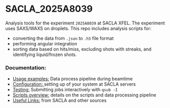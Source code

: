 # SACLA_2025A8039

Analysis tools for the experiment `2025A8039` at SACLA XFEL. The experiment uses SAXS/WAXS on droplets. This repo includes analysis scripts for:
* converting the data from `.json` to `.h5` file format
* performing angular integration 
* sorting data based on hits/miss, excluding shots with streaks, and identifying liquid/frozen shots.  

### Documentation:
* [Usage examples:](Documentation/usage.md)  Data process pipeline during beamtime
* [Configuration: ](Documentation/instructions.md) setting up of your system at SACLA servers
* [Testing:](Documentation/interactive_qsub.md) Submitting jobs interactively with `qsub -I` 
* [Scripts overview:](Documentation/pipeline.md) details on the scripts and data processing pipeline
* [Useful Links:](Documentation/links.md) from SACLA and other sources
